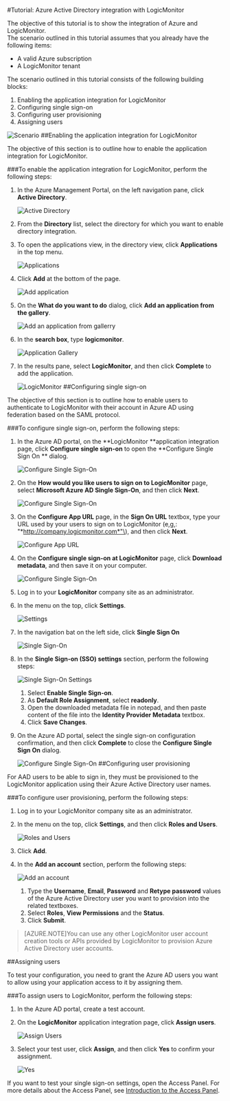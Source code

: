 <properties 
    pageTitle="Tutorial: Azure Active Directory integration with LogicMonitor | Microsoft Azure" 
    description="Learn how to use LogicMonitor with Azure Active Directory to enable single sign-on, automated provisioning, and more!" 
    services="active-directory" 
    authors="markusvi"  
    documentationCenter="na" 
    manager="stevenpo"/>
<tags 
    ms.service="active-directory" 
    ms.devlang="na" 
    ms.topic="article" 
    ms.tgt_pltfrm="na" 
    ms.workload="identity" 
    ms.date="10/22/2015" 
    ms.author="markvi" />

#Tutorial: Azure Active Directory integration with LogicMonitor
  
The objective of this tutorial is to show the integration of Azure and LogicMonitor.  
The scenario outlined in this tutorial assumes that you already have the following items:

-   A valid Azure subscription
-   A LogicMonitor tenant
  
The scenario outlined in this tutorial consists of the following building blocks:

1.  Enabling the application integration for LogicMonitor
2.  Configuring single sign-on
3.  Configuring user provisioning
4.  Assigning users

![Scenario](./media/active-directory-saas-logicmonitor-tutorial/IC790045.png "Scenario")
##Enabling the application integration for LogicMonitor
  
The objective of this section is to outline how to enable the application integration for LogicMonitor.

###To enable the application integration for LogicMonitor, perform the following steps:

1.  In the Azure Management Portal, on the left navigation pane, click **Active Directory**.

    ![Active Directory](./media/active-directory-saas-logicmonitor-tutorial/IC700993.png "Active Directory")

2.  From the **Directory** list, select the directory for which you want to enable directory integration.

3.  To open the applications view, in the directory view, click **Applications** in the top menu.

    ![Applications](./media/active-directory-saas-logicmonitor-tutorial/IC700994.png "Applications")

4.  Click **Add** at the bottom of the page.

    ![Add application](./media/active-directory-saas-logicmonitor-tutorial/IC749321.png "Add application")

5.  On the **What do you want to do** dialog, click **Add an application from the gallery**.

    ![Add an application from gallerry](./media/active-directory-saas-logicmonitor-tutorial/IC749322.png "Add an application from gallerry")

6.  In the **search box**, type **logicmonitor**.

    ![Application Gallery](./media/active-directory-saas-logicmonitor-tutorial/IC790046.png "Application Gallery")

7.  In the results pane, select **LogicMonitor**, and then click **Complete** to add the application.

    ![LogicMonitor](./media/active-directory-saas-logicmonitor-tutorial/IC790047.png "LogicMonitor")
##Configuring single sign-on
  
The objective of this section is to outline how to enable users to authenticate to LogicMonitor with their account in Azure AD using federation based on the SAML protocol.

###To configure single sign-on, perform the following steps:

1.  In the Azure AD portal, on the **LogicMonitor **application integration page, click **Configure single sign-on** to open the **Configure Single Sign On ** dialog.

    ![Configure Single Sign-On](./media/active-directory-saas-logicmonitor-tutorial/IC790048.png "Configure Single Sign-On")

2.  On the **How would you like users to sign on to LogicMonitor** page, select **Microsoft Azure AD Single Sign-On**, and then click **Next**.

    ![Configure Single Sign-On](./media/active-directory-saas-logicmonitor-tutorial/IC790049.png "Configure Single Sign-On")

3.  On the **Configure App URL** page, in the **Sign On URL** textbox, type your URL used by your users to sign on to LogicMonitor \(e,g,: "*http://company.logicmonitor.com*"\), and then click **Next**.

    ![Configure App URL](./media/active-directory-saas-logicmonitor-tutorial/IC790050.png "Configure App URL")

4.  On the **Configure single sign-on at LogicMonitor** page, click **Download metadata**, and then save it on your computer.

    ![Configure Single Sign-On](./media/active-directory-saas-logicmonitor-tutorial/IC790051.png "Configure Single Sign-On")

5.  Log in to your **LogicMonitor** company site as an administrator.

6.  In the menu on the top, click **Settings**.

    ![Settings](./media/active-directory-saas-logicmonitor-tutorial/IC790052.png "Settings")

7.  In the navigation bat on the left side, click **Single Sign On**

    ![Single Sign-On](./media/active-directory-saas-logicmonitor-tutorial/IC790053.png "Single Sign-On")

8.  In the **Single Sign-on (SSO) settings** section, perform the following steps:

    ![Single Sign-On Settings](./media/active-directory-saas-logicmonitor-tutorial/IC790054.png "Single Sign-On Settings")

    1.  Select **Enable Single Sign-on**.
    2.  As **Default Role Assignment**, select **readonly**.
    3.  Open the downloaded metadata file in notepad, and then paste content of the file into the **Identity Provider Metadata** textbox.
    4.  Click **Save Changes**.

9.  On the Azure AD portal, select the single sign-on configuration confirmation, and then click **Complete** to close the **Configure Single Sign On** dialog.

    ![Configure Single Sign-On](./media/active-directory-saas-logicmonitor-tutorial/IC790055.png "Configure Single Sign-On")
##Configuring user provisioning
  
For AAD users to be able to sign in, they must be provisioned to the LogicMonitor application using their Azure Active Directory user names.

###To configure user provisioning, perform the following steps:

1.  Log in to your LogicMonitor company site as an administrator.

2.  In the menu on the top, click **Settings**, and then click **Roles and Users**.

    ![Roles and Users](./media/active-directory-saas-logicmonitor-tutorial/IC790056.png "Roles and Users")

3.  Click **Add**.

4.  In the **Add an account** section, perform the following steps:

    ![Add an account](./media/active-directory-saas-logicmonitor-tutorial/IC790057.png "Add an account")

    1.  Type the **Username**, **Email**, **Password** and **Retype password** values of the Azure Active Directory user you want to provision into the related textboxes.
    2.  Select **Roles**, **View Permissions** and the **Status**.
    3.  Click **Submit**.

>[AZURE.NOTE]You can use any other LogicMonitor user account creation tools or APIs provided by LogicMonitor to provision Azure Active Directory user accounts.

##Assigning users
  
To test your configuration, you need to grant the Azure AD users you want to allow using your application access to it by assigning them.

###To assign users to LogicMonitor, perform the following steps:

1.  In the Azure AD portal, create a test account.

2.  On the **LogicMonitor** application integration page, click **Assign users**.

    ![Assign Users](./media/active-directory-saas-logicmonitor-tutorial/IC790058.png "Assign Users")

3.  Select your test user, click **Assign**, and then click **Yes** to confirm your assignment.

    ![Yes](./media/active-directory-saas-logicmonitor-tutorial/IC767830.png "Yes")
  
If you want to test your single sign-on settings, open the Access Panel. For more details about the Access Panel, see [Introduction to the Access Panel](active-directory-saas-access-panel-introduction.md).




